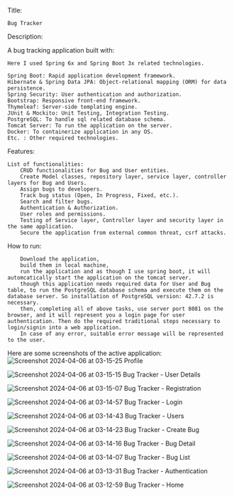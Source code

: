 Title:
    
    Bug Tracker


Description:

A bug tracking application built with:

    Here I used Spring 6x and Spring Boot 3x related technologies.
    
    Spring Boot: Rapid application development framework.
    Hibernate & Spring Data JPA: Object-relational mapping (ORM) for data persistence.
    Spring Security: User authentication and authorization.
    Bootstrap: Responsive front-end framework.
    Thymeleaf: Server-side templating engine.
    JUnit & Mockito: Unit Testing, Integration Testing.
    PostgreSQL: To handle sql related database schema.
    Tomcat Server: To run the application on the server.
    Docker: To containerize application in any OS.
    Etc. : Other required technologies.


Features:

    List of functionalities:
        CRUD functionalities for Bug and User entities.
        Create Model classes, repository layer, service layer, controller layers for Bug and Users.
        Assign bugs to developers.
        Track bug status (Open, In Progress, Fixed, etc.).
        Search and filter bugs.
        Authentication & Authorization.
        User roles and permissions.
        Testing of Service layer, Controller layer and security layer in the same application.
        Secure the application from external common threat, csrf attacks.


How to run:

        Download the application, 
        build them in local machine,
        run the application and as though I use spring boot, it will automcatically start the application on the tomcat server.
        though this application needs required data for User and Bug table, to run the PostgreSQL database schema and execute them on the database server. So installation of PostgreSQL version: 42.7.2 is necessary.
        then, completing all of above tasks, use server port 8081 on the browser, and it will represent you a login page for user authentication. Then do the required traditional steps necessary to login/signin into a web application.
        In case of any error, suitable error message will be represented to the user.


Here are some screenshots of the active application:
![Screenshot 2024-04-06 at 03-15-25 Profile](https://github.com/sium-java-developer/BugTracker/assets/166172608/de12ea00-fc8b-4d5f-acef-079d270dda43)


![Screenshot 2024-04-06 at 03-15-15 Bug Tracker - User Details](https://github.com/sium-java-developer/BugTracker/assets/166172608/805fba2f-df07-4ec1-9cb0-294d7afbc716)


![Screenshot 2024-04-06 at 03-15-07 Bug Tracker - Registration](https://github.com/sium-java-developer/BugTracker/assets/166172608/bac402f0-88de-42b1-abbf-d4b5bbb2e399)


![Screenshot 2024-04-06 at 03-14-57 Bug Tracker - Login](https://github.com/sium-java-developer/BugTracker/assets/166172608/c2a9d788-e38d-4405-9692-36133ed21782)


![Screenshot 2024-04-06 at 03-14-43 Bug Tracker - Users](https://github.com/sium-java-developer/BugTracker/assets/166172608/131533d3-a67a-4e69-b64d-3805b22bd54a)



![Screenshot 2024-04-06 at 03-14-23 Bug Tracker - Create Bug](https://github.com/sium-java-developer/BugTracker/assets/166172608/16a52160-3541-47c3-9066-61a7f13e2161)



![Screenshot 2024-04-06 at 03-14-16 Bug Tracker - Bug Detail](https://github.com/sium-java-developer/BugTracker/assets/166172608/62762687-1095-41d1-808f-ff7bca984a7b)




![Screenshot 2024-04-06 at 03-14-07 Bug Tracker - Bug List](https://github.com/sium-java-developer/BugTracker/assets/166172608/63824634-cda9-442b-8935-8001d145614c)



![Screenshot 2024-04-06 at 03-13-31 Bug Tracker - Authentication](https://github.com/sium-java-developer/BugTracker/assets/166172608/3549f767-a6c7-4ee1-ade3-0e7a1993b69c)




![Screenshot 2024-04-06 at 03-12-59 Bug Tracker - Home](https://github.com/sium-java-developer/BugTracker/assets/166172608/33ed4a4a-1186-4f7d-88e2-9743be8176a7)

